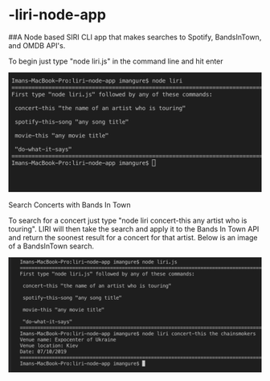 # -liri-node-app


##A Node based SIRI CLI app that makes searches to Spotify, BandsInTown, and OMDB API's.



To begin just type "node liri.js" in the command line and hit enter

![](images/ScreenShot1.png)

Search Concerts with Bands In Town

To search for a concert just type "node liri concert-this any artist who is touring". LIRI will then take the search and apply it to the Bands In Town API and return the soonest result for a concert for that artist. Below is an image of a BandsInTown search.

![](images/ScreenShot2.png)
